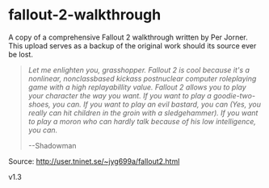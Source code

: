 # fallout-2-walkthrough

A copy of a comprehensive Fallout 2 walkthrough written by Per Jorner. This upload serves as a backup of the original work should its source ever be lost.

> _Let me enlighten you, grasshopper. Fallout 2 is cool because it's a nonlinear, nonclassbased kickass postnuclear computer roleplaying game with a high replayabillity value. Fallout 2 allows you to play your character the way you want. If you want to play a goodie-two-shoes, you can. If you want to play an evil bastard, you can (Yes, you really can hit children in the groin with a sledgehammer). If you want to play a moron who can hardly talk because of his low intelligence, you can._
>
>--Shadowman

Source: http://user.tninet.se/~jyg699a/fallout2.html

v1.3
